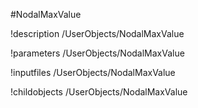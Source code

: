 <!-- MOOSE Object Documentation Stub: Remove this when content is added. -->
#NodalMaxValue

!description /UserObjects/NodalMaxValue

!parameters /UserObjects/NodalMaxValue

!inputfiles /UserObjects/NodalMaxValue

!childobjects /UserObjects/NodalMaxValue
